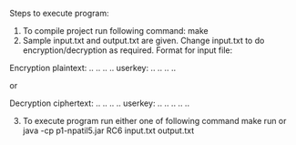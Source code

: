 

Steps to execute program:
1. To compile project run following command:
	make
2. Sample input.txt and output.txt are given. Change input.txt to do encryption/decryption as required. Format for input file:

Encryption
plaintext: .. .. .. ..
userkey: .. .. .. ..

or

Decryption
ciphertext: .. .. .. ..
userkey: .. .. .. .. .. 

3. To execute program run either one of following command 
	make run
or
	java -cp p1-npatil5.jar RC6 input.txt output.txt
